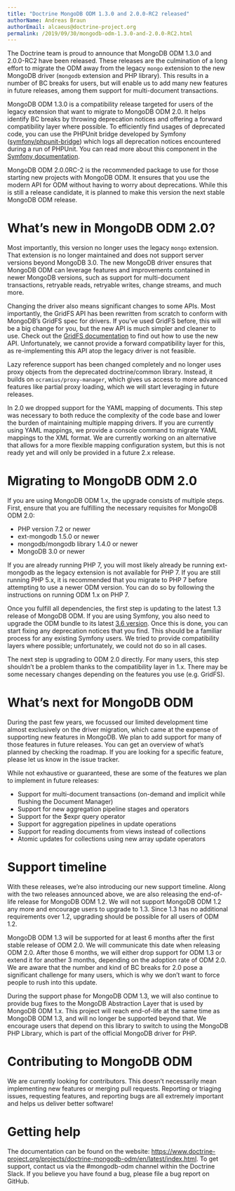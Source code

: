 ```yaml
---
title: "Doctrine MongoDB ODM 1.3.0 and 2.0.0-RC2 released"
authorName: Andreas Braun
authorEmail: alcaeus@doctrine-project.org
permalink: /2019/09/30/mongodb-odm-1.3.0-and-2.0.0-RC2.html
---
```


The Doctrine team is proud to announce that MongoDB ODM 1.3.0 and 2.0.0-RC2 have
been released. These releases are the culmination of a long effort to migrate
the ODM away from the legacy `mongo` extension to the new MongoDB driver
(`mongodb` extension and PHP library). This results in a number of BC breaks for
users, but will enable us to add many new features in future releases, among
them support for multi-document transactions.

MongoDB ODM 1.3.0 is a compatibility release targeted for users of the legacy
extension that want to migrate to MongoDB ODM 2.0. It helps identify BC breaks
by throwing deprecation notices and offering a forward compatibility layer where
possible. To efficiently find usages of deprecated code, you can use the PHPUnit
bridge developed by Symfony
([symfony/phpunit-bridge](https://github.com/symfony/phpunit-bridge)) which logs
all deprecation notices encountered during a run of PHPUnit. You can read more
about this component in the
[Symfony documentation](https://symfony.com/doc/current/components/phpunit_bridge.html).

MongoDB ODM 2.0.0RC-2 is the recommended package to use for those starting new
projects with MongoDB ODM. It ensures that you use the modern API for ODM
without having to worry about deprecations. While this is still a release
candidate, it is planned to make this version the next stable MongoDB ODM
release.

What’s new in MongoDB ODM 2.0?
==============================

Most importantly, this version no longer uses the legacy `mongo` extension. That
extension is no longer maintained and does not support server versions beyond
MongoDB 3.0. The new MongoDB driver ensures that MongoDB ODM can leverage
features and improvements contained in newer MongoDB versions, such as support
for multi-document transactions, retryable reads, retryable writes, change
streams, and much more.

Changing the driver also means significant changes to some APIs. Most
importantly, the GridFS API has been rewritten from scratch to conform with
MongoDB’s GridFS spec for drivers. If you’ve used GridFS before, this will be a
big change for you, but the new API is much simpler and cleaner to use. Check
out the
[GridFS documentation](https://www.doctrine-project.org/projects/doctrine-mongodb-odm/en/latest/reference/storing-files-with-mongogridfs.html#storing-files-with-gridfs)
to find out how to use the new API. Unfortunately, we cannot provide a forward
compatibility layer for this, as re-implementing this API atop the legacy driver
is not feasible.

Lazy reference support has been changed completely and no longer uses proxy
objects from the deprecated doctrine/common library. Instead, it builds on
`ocramius/proxy-manager`, which gives us access to more advanced features like
partial proxy loading, which we will start leveraging in future releases.

In 2.0 we dropped support for the YAML mapping of documents. This step was
necessary to both reduce the complexity of the code base and lower the burden of
maintaining multiple mapping drivers. If you are currently using YAML mappings,
we provide a console command to migrate YAML mappings to the XML format. We are
currently working on an alternative that allows for a more flexible mapping
configuration system, but this is not ready yet and will only be provided in a
future 2.x release.

Migrating to MongoDB ODM 2.0
============================

If you are using MongoDB ODM 1.x, the upgrade consists of multiple steps. First,
ensure that you are fulfilling the necessary requisites for MongoDB ODM 2.0:
* PHP version 7.2 or newer
* ext-mongodb 1.5.0 or newer
* mongodb/mongodb library 1.4.0 or newer
* MongoDB 3.0 or newer

If you are already running PHP 7, you will most likely already be running
ext-mongodb as the legacy extension is not available for PHP 7. If you are still
running PHP 5.x, it is recommended that you migrate to PHP 7 before attempting
to use a newer ODM version. You can do so by following the instructions on
running ODM 1.x on PHP 7.

Once you fulfill all dependencies, the first step is updating to the latest 1.3
release of MongoDB ODM. If you are using Symfony, you also need to upgrade the
ODM bundle to its latest
[3.6 version](https://github.com/doctrine/DoctrineMongoDBBundle/releases/tag/3.6.0).
Once this is done, you can start fixing any deprecation notices that you find.
This should be a familiar process for any existing Symfony users. We tried to
provide compatibility layers where possible; unfortunately, we could not do so
in all cases.

The next step is upgrading to ODM 2.0 directly. For many users, this step
shouldn’t be a problem thanks to the compatibility layer in 1.x. There may be
some necessary changes depending on the features you use (e.g. GridFS).

What’s next for MongoDB ODM
===========================

During the past few years, we focussed our limited development time almost
exclusively on the driver migration, which came at the expense of supporting new
features in MongoDB. We plan to add support for many of those features in future
releases. You can get an overview of what’s planned by checking the roadmap. If
you are looking for a specific feature, please let us know in the issue tracker.

While not exhaustive or guaranteed, these are some of the features we plan to
implement in future releases:
* Support for multi-document transactions (on-demand and implicit while flushing
  the Document Manager)
* Support for new aggregation pipeline stages and operators
* Support for the $expr query operator
* Support for aggregation pipelines in update operations
* Support for reading documents from views instead of collections
* Atomic updates for collections using new array update operators

Support timeline
================

With these releases, we’re also introducing our new support timeline. Along with
the two releases announced above, we are also releasing the end-of-life release
for MongoDB ODM 1.2. We will not support MongoDB ODM 1.2 any more and encourage
users to upgrade to 1.3. Since 1.3 has no additional requirements over 1.2,
upgrading should be possible for all users of ODM 1.2.

MongoDB ODM 1.3 will be supported for at least 6 months after the first stable
release of ODM 2.0. We will communicate this date when releasing ODM 2.0. After
those 6 months, we will either drop support for ODM 1.3 or extend it for another
3 months, depending on the adoption rate of ODM 2.0. We are aware that the
number and kind of BC breaks for 2.0 pose a significant challenge for many
users, which is why we don’t want to force people to rush into this update.

During the support phase for MongoDB ODM 1.3, we will also continue to provide
bug fixes to the MongoDB Abstraction Layer that is used by MongoDB ODM 1.x. This
project will reach end-of-life at the same time as MongoDB ODM 1.3, and will no
longer be supported beyond that. We encourage users that depend on this library
to switch to using the MongoDB PHP Library, which is part of the official
MongoDB driver for PHP.

Contributing to MongoDB ODM
===========================

We are currently looking for contributors. This doesn’t necessarily mean
implementing new features or merging pull requests. Reporting or triaging
issues, requesting features, and reporting bugs are all extremely important and
helps us deliver better software!

Getting help
============

The documentation can be found on the website:
https://www.doctrine-project.org/projects/doctrine-mongodb-odm/en/latest/index.html.
To get support, contact us via the #mongodb-odm channel within the Doctrine
Slack. If you believe you have found a bug, please file a bug report on GitHub.
